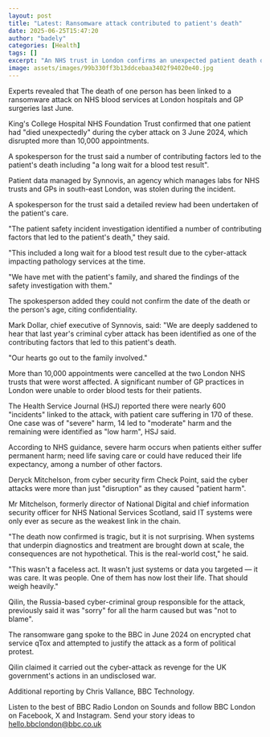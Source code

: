 ```yaml
---
layout: post
title: "Latest: Ransomware attack contributed to patient's death"
date: 2025-06-25T15:47:20
author: "badely"
categories: [Health]
tags: []
excerpt: "An NHS trust in London confirms an unexpected patient death during the cyber attack on 3 June 2024."
image: assets/images/99b330ff3b13ddcebaa3402f94020e40.jpg
---
```


Experts revealed that The death of one person has been linked to a ransomware attack on NHS blood services at London hospitals and GP surgeries last June.

King's College Hospital NHS Foundation Trust confirmed that one patient had "died unexpectedly" during the cyber attack on 3 June 2024, which disrupted more than 10,000 appointments.

A spokesperson for the trust said a number of contributing factors led to the patient's death including "a long wait for a blood test result".

Patient data managed by Synnovis, an agency which manages labs for NHS trusts and GPs in south-east London, was stolen during the incident. 

A spokesperson for the trust said a detailed review had been undertaken of the patient's care.

"The patient safety incident investigation identified a number of contributing factors that led to the patient's death," they said.

"This included a long wait for a blood test result due to the cyber-attack impacting pathology services at the time. 

"We have met with the patient's family, and shared the findings of the safety investigation with them."

The spokesperson added they could not confirm the date of the death or the person's age, citing confidentiality.

Mark Dollar, chief executive of Synnovis, said: "We are deeply saddened to hear that last year's criminal cyber attack has been identified as one of the contributing factors that led to this patient's death.

"Our hearts go out to the family involved."

More than 10,000 appointments were cancelled at the two London NHS trusts that were worst affected. A significant number of GP practices in London were unable to order blood tests for their patients.

The Health Service Journal (HSJ) reported there were nearly 600 "incidents" linked to the attack, with patient care suffering in 170 of these. One case was of "severe" harm, 14 led to "moderate" harm and the remaining were identified as "low harm", HSJ said.

According to NHS guidance, severe harm occurs when patients either suffer permanent harm; need life saving care or could have reduced their life expectancy, among a number of other factors. 

Deryck Mitchelson, from cyber security firm Check Point, said the cyber attacks were more than just "disruption" as they caused "patient harm".

Mr Mitchelson, formerly director of National Digital and chief information security officer for NHS National Services Scotland, said IT systems were only ever as secure as the weakest link in the chain.

"The death now confirmed is tragic, but it is not surprising. When systems that underpin diagnostics and treatment are brought down at scale, the consequences are not hypothetical. This is the real-world cost," he said.

"This wasn't a faceless act. It wasn't just systems or data you targeted — it was care. It was people. One of them has now lost their life. That should weigh heavily."

Qilin, the Russia-based cyber-criminal group responsible for the attack, previously said it was "sorry" for all the harm caused but was "not to blame".

The ransomware gang spoke to the BBC in June 2024 on encrypted chat service qTox and attempted to justify the attack as a form of political protest.

Qilin claimed it carried out the cyber-attack as revenge for the UK government's actions in an undisclosed war.

Additional reporting by Chris Vallance, BBC Technology.

Listen to the best of BBC Radio London on Sounds and follow BBC London on Facebook, X and Instagram. Send your story ideas to hello.bbclondon@bbc.co.uk

